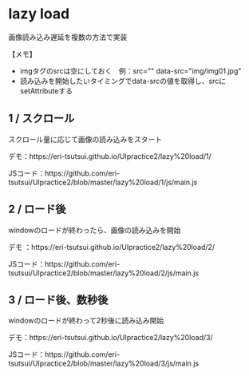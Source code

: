 <h1>lazy load</h1>
<p>画像読み込み遅延を複数の方法で実装</p>
<p>【メモ】</p>
<ul>
  <li>imgタグのsrcは空にしておく　例：src="" data-src="img/img01.jpg"</li>
  <li>読み込みを開始したいタイミングでdata-srcの値を取得し、srcにsetAttributeする</li>
</ul>

<h2>1 / スクロール</h2>
<p>スクロール量に応じて画像の読み込みをスタート</p>
<p>デモ：https://eri-tsutsui.github.io/UIpractice2/lazy%20load/1/</p>
<p>JSコード：https://github.com/eri-tsutsui/UIpractice2/blob/master/lazy%20load/1/js/main.js</p>

<h2>2 / ロード後</h2>
<p>windowのロードが終わったら、画像の読み込みを開始
<p>デモ ：https://eri-tsutsui.github.io/UIpractice2/lazy%20load/2/</p>
<p>JSコード：https://github.com/eri-tsutsui/UIpractice2/blob/master/lazy%20load/2/js/main.js</p>

<h2>3 / ロード後、数秒後</h2>
<p>windowのロードが終わって2秒後に読み込み開始
<p>デモ：https://eri-tsutsui.github.io/UIpractice2/lazy%20load/3/</p>
<p>JSコード：https://github.com/eri-tsutsui/UIpractice2/blob/master/lazy%20load/3/js/main.js</p>
